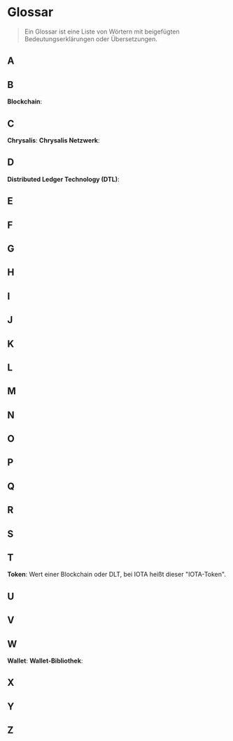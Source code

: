 # Glossar

> Ein Glossar ist eine Liste von Wörtern mit beigefügten Bedeutungserklärungen oder Übersetzungen.


## A


## B
**Blockchain**:

## C
**Chrysalis**: 
**Chrysalis Netzwerk**: 

## D
**Distributed Ledger Technology (DTL)**:

## E


## F


## G


## H


## I


## J


## K


## L


## M


## N


## O


## P


## Q


## R


## S


## T
**Token**: Wert einer Blockchain oder DLT, bei IOTA heißt dieser "IOTA-Token".

## U


## V


## W
**Wallet**:
**Wallet-Bibliothek**:

## X


## Y


## Z
